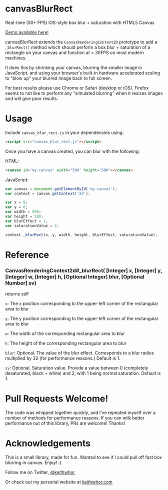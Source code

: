 # canvasBlurRect

Real-time (30+ FPS) iOS-style box blur + saturation with HTML5 Canvas

[Demo available here!](http://keithwhor.com/blur)

canvasBlurRect extends the `CanvasRenderingContext2D` prototype to add a
  `_blurRect()` method which should perform a box blur + saturation of
  a rectangle on your canvas and function at > 30FPS on most modern machines.

It does this by shrinking your canvas, blurring the smaller image in JavaScript,
and using your browser's built-in hardware accelerated scaling to "blow up" your
blurred image back to full screen.

For best results please use Chrome or Safari (desktop or iOS). Firefox seems
to not like to perform any "simulated blurring" when it resizes images and will
give poor results.

# Usage

Include `canvas_blur_rect.js` in your dependencies using:

```html
<script src="canvas_blur_rect.js"></script>
```

Once you have a canvas created, you can blur with the following:

HTML:

```html
<canvas id="my-canvas" width="500" height="500"></canvas>
```

JavaScript:

```javascript
var canvas = document.getElementById('my-canvas');
var context = canvas.getContext('2d');

var x = 0;
var y = 0;
var width = 500;
var height = 500;
var blurEffect = 1;
var saturationValue = 2;

context._blurRect(x, y, width, height, blurEffect, saturationValue);
```

# Reference

### CanvasRenderingContext2d#_blurRect( [Integer] x, [Integer] y, [Integer] w, [Integer] h, [Optional Integer] blur, [Optional Number] sv)

returns self

`x`: The x position corresponding to the upper-left corner of the rectangular area to blur

`y`: The y position corresponding to the upper-left corner of the rectangular area to blur

`w`: The width of the corresponding rectangular area to blur

`h`: The height of the corresponding rectangular area to blur

`blur`: Optional. The value of the blur effect. Corresponds to a blur radius multiplied by 32
 (for performance reasons.) Default is 1.

 `sv`: Optional. Saturation value. Provide a value between 0 (completely desaturated, black + white) and
 2, with 1 being normal saturation. Default is 1.

# Pull Requests Welcome!

The code was whipped together quickly, and I've repeated myself over a number
of methods for performance reasons. If you can milk better performance out of
this library, PRs are welcome! Thanks!

# Acknowledgements

This is a small library, made for fun. Wanted to see if I could pull off
fast box blurring in canvas. Enjoy! :)

Follow me on Twitter, [@keithwhor](http://twitter.com/keithwhor)

Or check out my personal website at [keithwhor.com](http://keithwhor.com)
